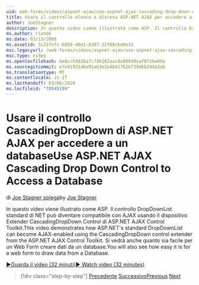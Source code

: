 ```yaml
---
uid: web-forms/videos/aspnet-ajax/use-aspnet-ajax-cascading-drop-down-control-to-access-a-database
title: Usare il controllo elenco a discesa ASP.NET AJAX per accedere a un database | Microsoft Docs
author: JoeStagner
description: In questo video viene illustrato come ASP. Il controllo DropDownList standard di NET può diventare compatibile con AJAX usando l'Extender del controllo CascadingDropDown di ASP.NET AJAX contro...
ms.author: riande
ms.date: 03/13/2008
ms.assetid: 3c21fefc-6858-40e1-8307-22f68cbd0e31
msc.legacyurl: /web-forms/videos/aspnet-ajax/use-aspnet-ajax-cascading-drop-down-control-to-access-a-database
msc.type: video
ms.openlocfilehash: be8cc54920a7c74b162aac8a809d8eaf8f2be08e
ms.sourcegitcommit: e7e91932a6e91a63e2e46417626f39d6b244a3ab
ms.translationtype: MT
ms.contentlocale: it-IT
ms.lasthandoff: 03/06/2020
ms.locfileid: "78545199"
---
```

# <a name="use-aspnet-ajax-cascading-drop-down-control-to-access-a-database"></a><span data-ttu-id="1ffab-103">Usare il controllo CascadingDropDown di ASP.NET AJAX per accedere a un database</span><span class="sxs-lookup"><span data-stu-id="1ffab-103">Use ASP.NET AJAX Cascading Drop Down Control to Access a Database</span></span>

<span data-ttu-id="1ffab-104">di [Joe Stagner spiega](https://github.com/JoeStagner)</span><span class="sxs-lookup"><span data-stu-id="1ffab-104">by [Joe Stagner](https://github.com/JoeStagner)</span></span>

<span data-ttu-id="1ffab-105">In questo video viene illustrato come ASP. Il controllo DropDownList standard di NET può diventare compatibile con AJAX usando il dispositivo Extender CascadingDropDown Control di ASP.NET AJAX Control Toolkit.</span><span class="sxs-lookup"><span data-stu-id="1ffab-105">This video demonstrates how ASP.NET's standard DropDownList can become AJAX-enabled using the CascadingDropDown control extender from the ASP.NET AJAX Control Toolkit.</span></span> <span data-ttu-id="1ffab-106">Si vedrà anche quanto sia facile per un Web Form creare dati da un database.</span><span class="sxs-lookup"><span data-stu-id="1ffab-106">You will also see how easy it is for a web form to draw data from a Database.</span></span>

[<span data-ttu-id="1ffab-107">&#9654;Guarda il video (32 minuti)</span><span class="sxs-lookup"><span data-stu-id="1ffab-107">&#9654; Watch video (32 minutes)</span></span>](https://channel9.msdn.com/Blogs/ASP-NET-Site-Videos/use-aspnet-ajax-cascading-drop-down-control-to-access-a-database)

> [!div class="step-by-step"]
> <span data-ttu-id="1ffab-108">[Precedente](two-simple-techniques-for-triggering-updates-to-update-panels.md)
> [Successivo](implement-infinite-data-patterns-in-ajax.md)</span><span class="sxs-lookup"><span data-stu-id="1ffab-108">[Previous](two-simple-techniques-for-triggering-updates-to-update-panels.md)
[Next](implement-infinite-data-patterns-in-ajax.md)</span></span>
